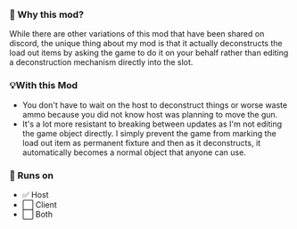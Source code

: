 ﻿&nbsp;

### 🤔 Why this mod?

While there are other variations of this mod that have been shared on discord, the unique thing about my mod is that it actually deconstructs the load out items by asking the game to do it on your behalf rather than editing a deconstruction mechanism directly into the slot.

### 💡With this Mod

- You don't have to wait on the host to deconstruct things or worse waste ammo because you did not know host was planning to move the gun.
- It's a lot more resistant to breaking between updates as I'm not editing the game object directly. I simply prevent the game from marking the load out item as permanent fixture and then as it deconstructs, it automatically becomes a normal object that anyone can use.

### 📀 Runs on

- ✅ Host
- ⬜ Client
- ⬜ Both

&nbsp;
